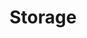 ---
title: Storage
title_meta: Storage Products and Services
description: "Linode offers dependable, easily-accessible storage and management."
---
